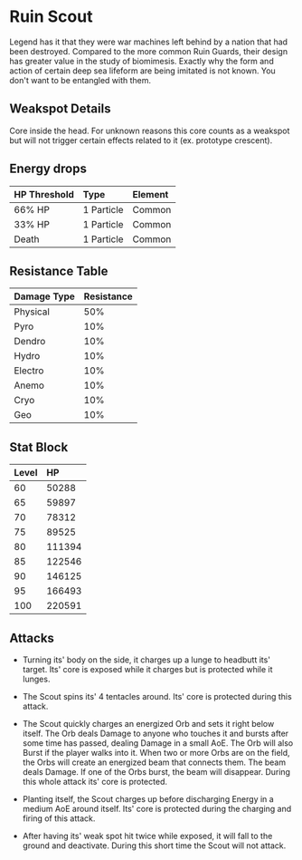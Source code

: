 # Ruin Scout

Legend has it that they were war machines left behind by a nation that had been destroyed. Compared to the more common Ruin Guards, their design has greater value in the study of biomimesis. Exactly why the form and action of certain deep sea lifeform are being imitated is not known. You don't want to be entangled with them.

## Weakspot Details

Core inside the head. For unknown reasons this core counts as a weakspot but will not trigger certain effects related to it (ex. prototype crescent).

## Energy drops

| HP Threshold | Type       | Element |
| :----------- | :--------- | :------ |
| 66% HP       | 1 Particle | Common  |
| 33% HP       | 1 Particle | Common  |
| Death        | 1 Particle | Common  |

## Resistance Table

| Damage Type | Resistance |
| :---------- | :--------- |
| Physical    | 50%        |
| Pyro        | 10%        |
| Dendro      | 10%        |
| Hydro       | 10%        |
| Electro     | 10%        |
| Anemo       | 10%        |
| Cryo        | 10%        |
| Geo         | 10%        |

## Stat Block

| Level | HP     |
| :---- | :----- |
| 60    | 50288  |
| 65    | 59897  |
| 70    | 78312  |
| 75    | 89525  |
| 80    | 111394 |
| 85    | 122546 |
| 90    | 146125 |
| 95    | 166493 |
| 100   | 220591 |

## Attacks

* Turning its' body on the side, it charges up a lunge to headbutt its' target. Its' core is exposed while it charges but is protected while it lunges.

* The Scout spins its' 4 tentacles around. Its' core is protected during this attack.

* The Scout quickly charges an energized Orb and sets it right below itself. The Orb deals Damage to anyone who touches it and bursts after some time has passed, dealing Damage in a small AoE. The Orb will also Burst if the player walks into it. When two or more Orbs are on the field, the Orbs will create an energized beam that connects them. The beam deals Damage. If one of the Orbs burst, the beam will disappear. During this whole attack its' core is protected.

* Planting itself, the Scout charges up before discharging Energy in a medium AoE around itself. Its' core is protected during the charging and firing of this attack.

* After having its' weak spot hit twice while exposed, it will fall to the ground and deactivate. During this short time the Scout will not attack.
